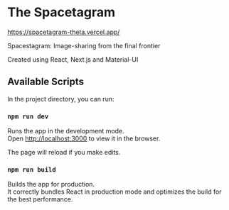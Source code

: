 # The Spacetagram

https://spacetagram-theta.vercel.app/

Spacestagram: Image-sharing from the final frontier

Created using React, Next.js and Material-UI

## Available Scripts

In the project directory, you can run:

### `npm run dev`

Runs the app in the development mode.\
Open [http://localhost:3000](http://localhost:3000) to view it in the browser.

The page will reload if you make edits.

### `npm run build`

Builds the app for production.\
It correctly bundles React in production mode and optimizes the build for the best performance.

